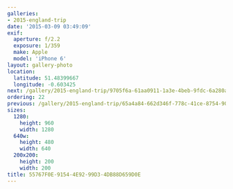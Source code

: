 ```yaml
---
galleries:
- 2015-england-trip
date: '2015-03-09 03:49:09'
exif:
  aperture: f/2.2
  exposure: 1/359
  make: Apple
  model: 'iPhone 6'
layout: gallery-photo
location:
  latitude: 51.48399667
  longitude: -0.603425
next: /gallery/2015-england-trip/9705f6a-61aa0911-1a3e-4beb-9fdc-6a280ad49ced
ordering: 22
previous: /gallery/2015-england-trip/65a4a84-662d346f-778c-41ce-8754-90744c250cb3
sizes:
  1280:
    height: 960
    width: 1280
  640w:
    height: 480
    width: 640
  200x200:
    height: 200
    width: 200
title: 55767F0E-9154-4E92-99D3-4DB88D659D0E
---
```


